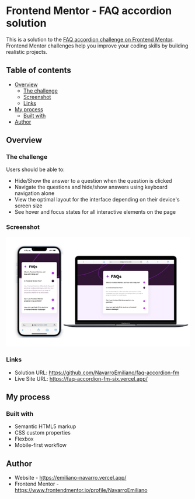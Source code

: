 # Frontend Mentor - FAQ accordion solution

This is a solution to the [FAQ accordion challenge on Frontend Mentor](https://www.frontendmentor.io/challenges/faq-accordion-wyfFdeBwBz). Frontend Mentor challenges help you improve your coding skills by building realistic projects. 

## Table of contents

- [Overview](#overview)
  - [The challenge](#the-challenge)
  - [Screenshot](#screenshot)
  - [Links](#links)
- [My process](#my-process)
  - [Built with](#built-with)
- [Author](#author)


## Overview

### The challenge

Users should be able to:

- Hide/Show the answer to a question when the question is clicked
- Navigate the questions and hide/show answers using keyboard navigation alone
- View the optimal layout for the interface depending on their device's screen size
- See hover and focus states for all interactive elements on the page

### Screenshot

![](/assets/images/screenshot.jpg)


### Links

- Solution URL: https://github.com/NavarroEmiliano/faq-accordion-fm
- Live Site URL: https://faq-accordion-fm-six.vercel.app/

## My process

### Built with

- Semantic HTML5 markup
- CSS custom properties
- Flexbox
- Mobile-first workflow

## Author

- Website - https://emiliano-navarro.vercel.app/
- Frontend Mentor - https://www.frontendmentor.io/profile/NavarroEmiliano
